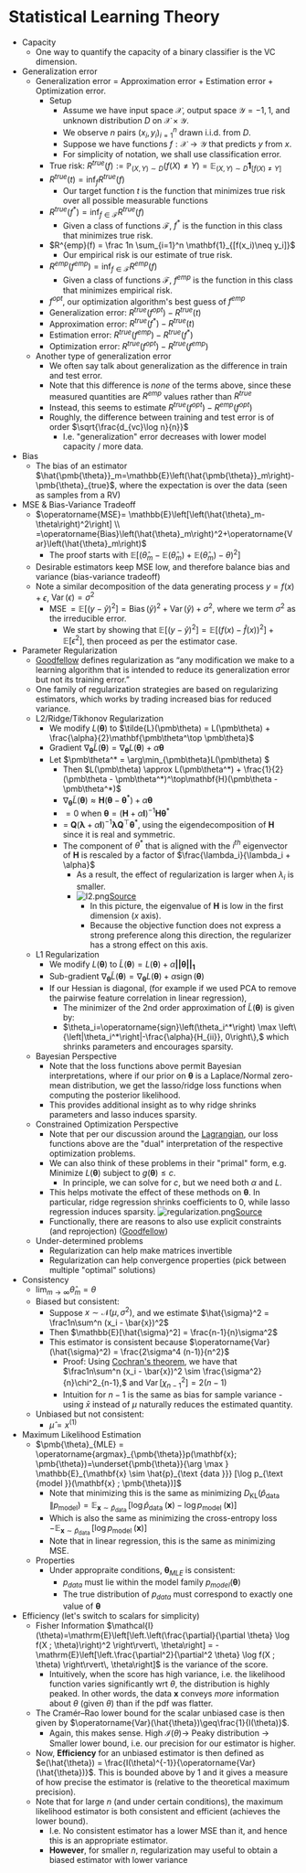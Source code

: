 # Statistical Learning Theory

* Capacity
  * One way to quantify the capacity of a binary classifier is the VC dimension.
* Generalization error
  * Generalization error = Approximation error + Estimation error + Optimization error. 
    * Setup
      * Assume we have input space $\mathcal{X}$, output space $\mathcal{Y} = {-1,1}$, and unknown distribution $D$ on $\mathcal{X} \times \mathcal{Y}$. 
      * We observe $n$ pairs ${(x_i, y_i)}_{i=1}^n$ drawn i.i.d. from $D$. 
      * Suppose we have functions $f : \mathcal{X} \rightarrow \mathcal{Y}$ that predicts $y$ from $x$. 
      * For simplicity of notation, we shall use classification error.
    * True risk: $R^{true}(f) := \mathbb{P}_{(X,Y) \sim D}(f(X) \neq Y) = \mathbb{E}_{(X,Y) \sim D}\mathbf{1}_{[f(X)\neq Y]}$
    * $R^{true}(t) = \inf_fR^{true}(f)$
      * Our target function $t$ is the function that minimizes true risk over all possible measurable functions
    * $R^{true}(f^*) = \inf_{f \in \mathcal{F}}R^{true}(f)$
      * Given a class of functions $\mathcal{F}$, $f^*$ is the function in this class that minimizes true risk. 
    * $R^{emp}(f) = \frac 1n \sum_{i=1}^n \mathbf{1}_{[f(x_i)\neq y_i]}$
      * Our empirical risk is our estimate of true risk. 
    * $R^{emp}(f^{emp}) = \inf_{f \in \mathcal{F}}R^{emp}(f)$
      * Given a class of functions $\mathcal{F}$, $f^{emp}$ is the function in this class that minimizes empirical risk. 
    * $f^{opt}$, our optimization algorithm's best guess of $f^{emp}$
    * Generalization error: $R^{true}(f^{opt}) - R^{true}(t)$
    * Approximation error: $R^{true}(f^*) - R^{true}(t)$
    * Estimation error: $R^{true}(f^{emp}) - R^{true}(f^*)$
    * Optimization error: $R^{true}(f^{opt}) - R^{true}(f^{emp})$
  * Another type of generalization error
    * We often say talk about generalization as the difference in train and test error.
    * Note that this difference is _none_ of the terms above, since these measured quantities are $R^{emp}$ values rather than $R^{true}$
    * Instead, this seems to estimate $R^{true}(f^{opt}) - R^{emp}(f^{opt})$
    * Roughly, the difference between training and test error is of order $\sqrt{\frac{d_{vc}\log n}{n}}$
      * I.e. "generalization" error decreases with lower model capacity / more data.
* Bias
  * The bias of an estimator $\hat{\pmb{\theta}}_m=\mathbb{E}\left(\hat{\pmb{\theta}}_m\right)-\pmb{\theta}_{true}$, where the expectation is over the data (seen as samples from a RV)
* MSE & Bias-Variance Tradeoff
  * $\operatorname{MSE}= \mathbb{E}\left[\left(\hat{\theta}_m-\theta\right)^2\right] \\ =\operatorname{Bias}\left(\hat{\theta}_m\right)^2+\operatorname{Var}\left(\hat{\theta}_m\right)$
    * The proof starts with $\mathbb{E}\left[\left(\hat{\theta}_m-\mathbb{E}(\hat{\theta}_m) + \mathbb{E}(\hat{\theta}_m) -\theta\right)^2\right]$
  * Desirable estimators keep MSE low, and therefore balance bias and variance (bias-variance tradeoff)
  * Note a similar decomposition of the data generating process $y = f(x) + \epsilon$, $\operatorname{Var}(\epsilon) = \sigma^2$
    * $\operatorname{MSE} = \mathbb{E}[(y-\hat{y})^2] = \operatorname{Bias}(\hat{y})^2+\operatorname{Var}(\hat{y})+\sigma^2$, where we term $\sigma^2$ as the irreducible error.
      * We start by showing that $\mathbb{E}[(y-\hat{y})^2] = \mathbb{E}[(f(x)-\hat{f}(x))^2] + \mathbb{E}[\epsilon^2]$, then proceed as per the estimator case.
* Parameter Regularization
  * [Goodfellow](https://www.deeplearningbook.org/contents/regularization.html) defines regularization as “any modification we make to a learning algorithm that is intended to reduce its generalization error but not its training error.”
  * One family of regularization strategies are based on regularizing estimators, which works by trading increased bias for reduced variance. 
  * L2/Ridge/Tikhonov Regularization
    * We modify $L(\pmb\theta)$ to $\tilde{L}(\pmb\theta) = L(\pmb\theta) + \frac{\alpha}{2}\mathbf{\pmb\theta^\top \pmb\theta}$
    * Gradient $\nabla_{\pmb\theta}\tilde{L}(\pmb\theta) = \nabla_{\pmb\theta}L(\pmb\theta) + \alpha\pmb\theta$
    * Let $\pmb\theta^* = \arg\min_{\pmb\theta}L(\pmb\theta) $
      * Then $L(\pmb\theta) \approx L(\pmb\theta^*) + \frac{1}{2}(\pmb\theta - \pmb\theta^*)^\top\mathbf{H}(\pmb\theta - \pmb\theta^*)$
      * $\nabla_{\pmb\theta}\tilde{L}(\pmb\theta) \approx \mathbf{H}(\pmb\theta - \pmb\theta^*) + \alpha\pmb\theta$
      * $= 0$ when $\pmb\theta = (\mathbf{H}+\alpha\mathbf{I})^{-1}\mathbf{H}\pmb\theta^*$
      * = $\mathbf{Q}(\pmb\lambda + \alpha\mathbf{I})^{-1}\pmb\lambda\mathbf{Q}^{\top}\pmb\theta^*$, using the eigendecomposition of $\mathbf{H}$ since it is real and symmetric.
      * The component of $\theta^*$ that is aligned with the $i^{th}$ eigenvector of $\mathbf{H}$ is rescaled by a factor of $\frac{\lambda_i}{\lambda_i + \alpha}$
        * As a result, the effect of regularization is larger when $\lambda_i$ is smaller. 
        * ![l2.png](l2.png)[Source](https://www.deeplearningbook.org/contents/regularization.html)
          * In this picture, the eigenvalue of $\mathbf{H}$ is low in the first dimension ($x$ axis). 
          * Because the objective function does not express a strong preference along this direction, the regularizer has a strong effect on this axis.
  * L1 Regularization 
    * We modify $L(\pmb\theta)$ to $\tilde{L}(\pmb\theta) = L(\pmb\theta) + \alpha\mathbf{||\pmb\theta||_1}$
    * Sub-gradient $\nabla_{\pmb\theta}\tilde{L}(\pmb\theta) = \nabla_{\pmb\theta}L(\pmb\theta) + \alpha\operatorname{sign}(\pmb\theta)$
    * If our Hessian is diagonal, (for example if we used PCA to remove the pairwise feature correlation in linear regression), 
      * The minimizer of the 2nd order approximation of $\tilde{L}(\pmb\theta)$ is given by:
      * $\theta_i=\operatorname{sign}\left(\theta_i^*\right) \max \left\{\left|\theta_i^*\right|-\frac{\alpha}{H_{ii}}, 0\right\},$ which shrinks parameters and encourages sparsity.
  * Bayesian Perspective
    * Note that the loss functions above permit Bayesian interpretations, where if our prior on $\pmb\theta$ is a Laplace/Normal zero-mean distribution, we get the lasso/ridge loss functions when computing the posterior likelihood. 
    - This provides additional insight as to why ridge shrinks parameters and lasso induces sparsity.
  * Constrained Optimization Perspective
    - Note that per our discussion around the [Lagrangian](../01_linear_algebra_and_calculus/notes.md), our loss functions above are the "dual" interpretation of the respective optimization problems.
    - We can also think of these problems in their "primal" form, e.g. Minimize $L(\pmb\theta)$ subject to $g(\pmb\theta) \leq c$.
      - In principle, we can solve for $c$, but we need both $\alpha$ and $L$. 
    - This helps motivate the effect of these methods on $\pmb\theta$. In particular, ridge regression shrinks coefficients to 0, while lasso regression induces sparsity. ![regularization.png](regularization.png)[Source](https://medium.com/codex/understanding-l1-and-l2-regularization-the-guardians-against-overfitting-175fa69263dd)
    - Functionally, there are reasons to also use explicit constraints (and reprojection) ([Goodfellow](https://www.deeplearningbook.org/contents/regularization.html))
  - Under-determined problems
    - Regularization can help make matrices invertible
    - Regularization can help convergence properties (pick between multiple "optimal" solutions)
* Consistency
  * $\operatorname{lim}_{m \rightarrow \infty} \hat{\theta}_m=\theta$
  * Biased but consistent: 
    * Suppose $x \sim \mathcal{N}(\mu, \sigma^2)$, and we estimate $\hat{\sigma}^2 = \frac1n\sum^n (x_i - \bar{x})^2$
    * Then $\mathbb{E}[\hat{\sigma}^2] = \frac{n-1}{n}\sigma^2$
    * This estimator is consistent because $\operatorname{Var}(\hat{\sigma}^2) = \frac{2\sigma^4 (n-1)}{n^2}$
      * Proof: Using [Cochran's theorem](https://en.wikipedia.org/wiki/Cochran%27s_theorem#Sample_mean_and_sample_variance), we have that $\frac1n\sum^n (x_i - \bar{x})^2 \sim \frac{\sigma^2}{n}\chi^2_{n-1},$ and $\operatorname{Var}[\chi^2_{n-1}] = 2(n-1)$
      * Intuition for $n-1$ is the same as bias for sample variance - using $\bar{x}$ instead of $\mu$ naturally reduces the estimated quantity.
  * Unbiased but not consistent:
    * $\hat{\mu} = x^{(1)}$
* Maximum Likelihood Estimation
  * $\pmb{\theta}_{MLE} = \operatorname{argmax}_{\pmb{\theta}}p(\mathbf{x}; \pmb{\theta})=\underset{\pmb{\theta}}{\arg \max } \mathbb{E}_{\mathbf{x} \sim \hat{p}_{\text {data }}} [\log p_{\text {model }}(\mathbf{x} ; \pmb{\theta})]$
    * Note that minimizing this is the same as minimizing $D_{\mathrm{KL}}\left(\hat{p}_{\text {data }} \| p_{\text {model}}\right)=\mathbb{E}_{\mathbf{x} \sim \hat{p}_{\text {data }}}\left[\log \hat{p}_{\text {data }}(\mathbf{x})-\log p_{\text {model }}(\mathbf{x})\right]$
    * Which is also the same as minimizing the cross-entropy loss $-\mathbb{E}_{\mathbf{x} \sim \hat{p}_{\text {data }}}\left[\log p_{\text {model }}(\mathbf{x})\right]$
    * Note that in linear regression, this is the same as minimizing MSE.
  * Properties
    * Under appropraite conditions, $\pmb{\theta}_{MLE}$ is consistent:
      * $p_{data}$ must lie within the model family $p_{model}(\pmb{\theta})$
      * The true distribution of $p_{data}$ must correspond to exactly one value of $\pmb{\theta}$
* Efficiency (let's switch to scalars for simplicity)
  * Fisher Information $\mathcal{I}(\theta)=\mathrm{E}\left[\left.\left(\frac{\partial}{\partial \theta} \log f(X ; \theta)\right)^2 \right\rvert\, \theta\right] = -\mathrm{E}\left[\left.\frac{\partial^2}{\partial^2 \theta} \log f(X ; \theta) \right\rvert\, \theta\right]$ is the variance of the score.
    * Intuitively, when the score has high variance, i.e. the likelihood function varies significantly wrt $\theta$, the distribution is highly peaked. In other words, the data $\mathbf{x}$ conveys _more_ information about $\theta$ (given $\theta$) than if the pdf was flatter. 
  * The Cramér–Rao lower bound for the scalar unbiased case is then given by $\operatorname{Var}(\hat{\theta})\geq\frac{1}{I(\theta)}$.
    * Again, this makes sense. High $\mathcal{I}(\theta) \rightarrow$ Peaky distribution $\rightarrow$ Smaller lower bound, i.e. our precision for our estimator is higher. 
  * Now, **Efficiency** for an unbiased estimator is then defined as $e(\hat{\theta}) = \frac{I(\theta)^{-1}}{\operatorname{Var}(\hat{\theta})}$. This is bounded above by 1 and it gives a measure of how precise the estimator is (relative to the theoretical maximum precision).
  * Note that for large $n$ (and under certain conditions), the maximum likelihood estimator is both consistent and efficient (achieves the lower bound). 
    * I.e. No consistent estimator has a lower MSE than it, and hence this is an appropriate estimator.
    * **However**, for smaller $n$, regularization may useful to obtain a biased estimator with lower variance